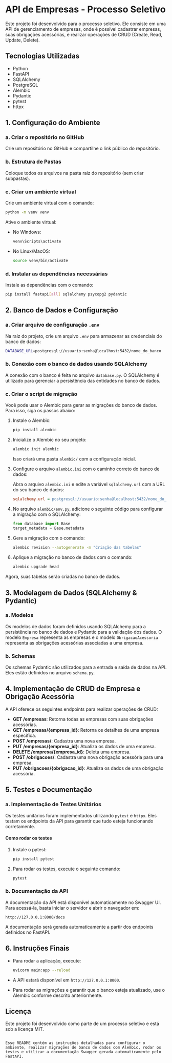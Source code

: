 # API de Empresas - Processo Seletivo

Este projeto foi desenvolvido para o processo seletivo. Ele consiste em uma API de gerenciamento de empresas, onde é possível cadastrar empresas, suas obrigações acessórias, e realizar operações de CRUD (Create, Read, Update, Delete).

## Tecnologias Utilizadas

- Python
- FastAPI
- SQLAlchemy
- PostgreSQL
- Alembic
- Pydantic
- pytest
- httpx

## 1. Configuração do Ambiente

### a. Criar o repositório no GitHub

Crie um repositório no GitHub e compartilhe o link público do repositório.

### b. Estrutura de Pastas

Coloque todos os arquivos na pasta raiz do repositório (sem criar subpastas).

### c. Criar um ambiente virtual

Crie um ambiente virtual com o comando:

```bash
python -m venv venv
```

Ative o ambiente virtual:

- No Windows:
    ```bash
    venv\Scripts\activate
    ```
- No Linux/MacOS:
    ```bash
    source venv/bin/activate
    ```

### d. Instalar as dependências necessárias

Instale as dependências com o comando:

```bash
pip install fastapi[all] sqlalchemy psycopg2 pydantic
```

## 2. Banco de Dados e Configuração

### a. Criar arquivo de configuração `.env`

Na raiz do projeto, crie um arquivo `.env` para armazenar as credenciais do banco de dados:

```bash
DATABASE_URL=postgresql://usuario:senha@localhost:5432/nome_do_banco
```

### b. Conexão com o banco de dados usando SQLAlchemy

A conexão com o banco é feita no arquivo `database.py`. O SQLAlchemy é utilizado para gerenciar a persistência das entidades no banco de dados.

### c. Criar o script de migração

Você pode usar o Alembic para gerar as migrações do banco de dados. Para isso, siga os passos abaixo:

1. Instale o Alembic:

    ```bash
    pip install alembic
    ```

2. Inicialize o Alembic no seu projeto:

    ```bash
    alembic init alembic
    ```

    Isso criará uma pasta `alembic/` com a configuração inicial.

3. Configure o arquivo `alembic.ini` com o caminho correto do banco de dados:

    Abra o arquivo `alembic.ini` e edite a variável `sqlalchemy.url` com a URL do seu banco de dados:

    ```ini
    sqlalchemy.url = postgresql://usuario:senha@localhost:5432/nome_do_banco
    ```

4. No arquivo `alembic/env.py`, adicione o seguinte código para configurar a migração com o SQLAlchemy:

    ```python
    from database import Base
    target_metadata = Base.metadata
    ```

5. Gere a migração com o comando:

    ```bash
    alembic revision --autogenerate -m "Criação das tabelas"
    ```

6. Aplique a migração no banco de dados com o comando:

    ```bash
    alembic upgrade head
    ```

Agora, suas tabelas serão criadas no banco de dados.

## 3. Modelagem de Dados (SQLAlchemy & Pydantic)

### a. Modelos

Os modelos de dados foram definidos usando SQLAlchemy para a persistência no banco de dados e Pydantic para a validação dos dados. O modelo `Empresa` representa as empresas e o modelo `ObrigacaoAcessoria` representa as obrigações acessórias associadas a uma empresa.

### b. Schemas

Os schemas Pydantic são utilizados para a entrada e saída de dados na API. Eles estão definidos no arquivo `schema.py`.

## 4. Implementação de CRUD de Empresa e Obrigação Acessória

A API oferece os seguintes endpoints para realizar operações de CRUD:

- **GET /empresas**: Retorna todas as empresas com suas obrigações acessórias.
- **GET /empresas/{empresa_id}**: Retorna os detalhes de uma empresa específica.
- **POST /empresas/**: Cadastra uma nova empresa.
- **PUT /empresas/{empresa_id}**: Atualiza os dados de uma empresa.
- **DELETE /empresa/{empresa_id}**: Deleta uma empresa.
- **POST /obrigacoes/**: Cadastra uma nova obrigação acessória para uma empresa.
- **PUT /obrigacoes/{obrigacao_id}**: Atualiza os dados de uma obrigação acessória.

## 5. Testes e Documentação

### a. Implementação de Testes Unitários

Os testes unitários foram implementados utilizando `pytest` e `httpx`. Eles testam os endpoints da API para garantir que tudo esteja funcionando corretamente.

#### Como rodar os testes

1. Instale o pytest:

    ```bash
    pip install pytest
    ```

2. Para rodar os testes, execute o seguinte comando:

    ```bash
    pytest
    ```

### b. Documentação da API

A documentação da API está disponível automaticamente no Swagger UI. Para acessá-la, basta iniciar o servidor e abrir o navegador em:

```
http://127.0.0.1:8000/docs
```

A documentação será gerada automaticamente a partir dos endpoints definidos no FastAPI.

## 6. Instruções Finais

- Para rodar a aplicação, execute:

    ```bash
    uvicorn main:app --reload
    ```

- A API estará disponível em `http://127.0.0.1:8000`.

- Para rodar as migrações e garantir que o banco esteja atualizado, use o Alembic conforme descrito anteriormente.

## Licença

Este projeto foi desenvolvido como parte de um processo seletivo e está sob a licença MIT.
```

Esse README contém as instruções detalhadas para configurar o ambiente, realizar migrações de banco de dados com Alembic, rodar os testes e utilizar a documentação Swagger gerada automaticamente pelo FastAPI.